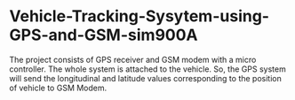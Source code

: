 # Vehicle-Tracking-Sysytem-using-GPS-and-GSM-sim900A
The project consists of GPS receiver and GSM modem with a micro controller. The  whole system is attached to the vehicle. So, the GPS system will send the longitudinal  and latitude values corresponding to the position of vehicle to GSM Modem.
